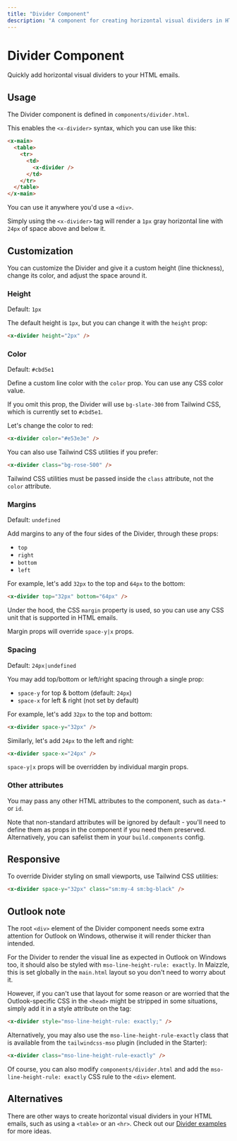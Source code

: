 ```yaml
---
title: "Divider Component"
description: "A component for creating horizontal visual dividers in HTML emails."
---
```


# Divider Component

Quickly add horizontal visual dividers to your HTML emails.

## Usage

The Divider component is defined in `components/divider.html`.

This enables the `<x-divider>` syntax, which you can use like this:

  ```html [emails/example.html] {5}
  <x-main>
    <table>
      <tr>
        <td>
          <x-divider />
        </td>
      </tr>
    </table>
  </x-main>
  ```

You can use it anywhere you'd use a `<div>`.

Simply using the `<x-divider>` tag will render a `1px` gray horizontal line with `24px` of space above and below it.

## Customization

You can customize the Divider and give it a custom height (line thickness), change its color, and adjust the space around it.

### Height

Default: `1px`

The default height is `1px`, but you can change it with the `height` prop:

```html [emails/example.html]
<x-divider height="2px" />
```

### Color

Default: `#cbd5e1`

Define a custom line color with the `color` prop. You can use any CSS color value.

If you omit this prop, the Divider will use `bg-slate-300` from Tailwind CSS, which is currently set to `#cbd5e1`.

Let's change the color to red:

```html [emails/example.html]
<x-divider color="#e53e3e" />
```

You can also use Tailwind CSS utilities if you prefer:

```html [emails/example.html]
<x-divider class="bg-rose-500" />
```

<Alert>Tailwind CSS utilities must be passed inside the `class` attribute, not the `color` attribute.</Alert>

### Margins

Default: `undefined`

Add margins to any of the four sides of the Divider, through these props:

- `top`
- `right`
- `bottom`
- `left`

For example, let's add `32px` to the top and `64px` to the bottom:

```html [emails/example.html]
<x-divider top="32px" bottom="64px" />
```

Under the hood, the CSS `margin` property is used, so you can use any CSS unit that is supported in HTML emails.

<Alert>Margin props will override `space-y|x` props.</Alert>

### Spacing

Default: `24px|undefined`

You may add top/bottom or left/right spacing through a single prop:

- `space-y` for top & bottom (default: `24px`)
- `space-x` for left & right (not set by default)

For example, let's add `32px` to the top and bottom:

```html [emails/example.html]
<x-divider space-y="32px" />
```

Similarly, let's add `24px` to the left and right:

```html [emails/example.html]
<x-divider space-x="24px" />
```

<Alert>`space-y|x` props will be overridden by individual margin props.</Alert>

### Other attributes

You may pass any other HTML attributes to the component, such as `data-*` or `id`.

Note that non-standard attributes will be ignored by default - you'll need to define them as props in the component if you need them preserved. Alternatively, you can safelist them in your `build.components` config.

## Responsive

To override Divider styling on small viewports, use Tailwind CSS utilities:

```html [emails/example.html]
<x-divider space-y="32px" class="sm:my-4 sm:bg-black" />
```

## Outlook note

The root `<div>` element of the Divider component needs some extra attention for Outlook on Windows, otherwise it will render thicker than intended.

For the Divider to render the visual line as expected in Outlook on Windows too, it should also be styled with `mso-line-height-rule: exactly`. In Maizzle, this is set globally in the `main.html` layout so you don't need to worry about it.

However, if you can't use that layout for some reason or are worried that the Outlook-specific CSS in the `<head>` might be stripped in some situations, simply add it in a style attribute on the tag:

```html [emails/example.html]
<x-divider style="mso-line-height-rule: exactly;" />
```

Alternatively, you may also use the `mso-line-height-rule-exactly` class that is available from the `tailwindcss-mso` plugin (included in the Starter):

```html [emails/example.html]
<x-divider class="mso-line-height-rule-exactly" />
```

Of course, you can also modify `components/divider.html` and add the `mso-line-height-rule: exactly` CSS rule to the `<div>` element.

## Alternatives

There are other ways to create horizontal visual dividers in your HTML emails, such as using a `<table>` or an `<hr>`. Check out our [Divider examples](/docs/examples/dividers) for more ideas.
